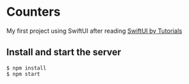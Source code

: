 # Counters

My first project using SwiftUI after reading [SwiftUI by Tutorials](https://www.raywenderlich.com/books/swiftui-by-tutorials/v3.0)

## Install and start the server

```
$ npm install
$ npm start
```
